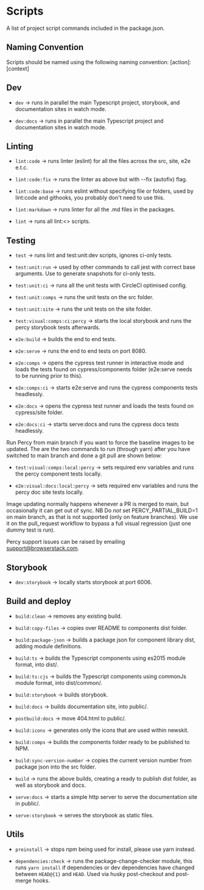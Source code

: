# Scripts

A list of project script commands included in the package.json.

## Naming Convention

Scripts should be named using the following naming convention:
[action]:[context]

## Dev

* `dev` -> runs in parallel the main Typescript project, storybook, and documentation sites in watch mode.

* `dev:docs` -> runs in parallel the main Typescript project and documentation sites in watch mode.

## Linting

* `lint:code` -> runs linter (eslint) for all the files across the src, site, e2e e.t.c.

* `lint:code:fix` -> runs the linter as above but with --fix (autofix) flag.

* `lint:code:base` -> runs eslint without specifying file or folders, used by lint:code and githooks, you probably don't need to use this.

* `lint:markdown` -> runs linter for all the .md files in the packages.

* `lint` -> runs all lint:<> scripts.

## Testing

* `test` -> runs lint and test:unit:dev scripts, ignores ci-only tests.

* `test:unit:run` -> used by other commands to call jest with correct base arguments. Use to generate snapshots for ci-only tests.

* `test:unit:ci` -> runs all the unit tests with CircleCI optimised config.

* `test:unit:comps` -> runs the unit tests on the src folder.

* `test:unit:site` -> runs the unit tests on the site folder.

* `test:visual:comps:ci:percy` -> starts the local storybook and runs the percy storybook tests afterwards.

* `e2e:build` -> builds the end to end tests.

* `e2e:serve` -> runs the end to end tests on port 8080.

* `e2e:comps` -> opens the cypress test runner in interactive mode and loads the tests found on cypress/components folder (e2e:serve needs to be running prior to this).

* `e2e:comps:ci` -> starts e2e:serve and runs the cypress components tests headlessly.

* `e2e:docs` -> opens the cypress test runner and loads the tests found on cypress/site folder.

* `e2e:docs:ci` -> starts serve:docs and runs the cypress docs tests headlessly.

Run Percy from main branch if you want to force the baseline images to be updated. The are the two commands to run (through yarn) after you have switched to main branch and done a git pull are shown below:

* `test:visual:comps:local:percy` -> sets required env variables and runs the percy component tests locally.

* `e2e:visual:docs:local:percy` -> sets required env variables and runs the percy doc site tests locally.

Image updating normally happens whenever a PR is merged to main, but occasionally it can get out of sync. NB Do *not* set PERCY_PARTIAL_BUILD=1 on main branch, as that is not supported (only on feature branches). We use it on the pull_request workflow to bypass a full visual regression (just one dummy test is run).

Percy support issues can be raised by emailing support@browserstack.com.

## Storybook

* `dev:storybook` -> locally starts storybook at port 6006.

## Build and deploy

* `build:clean` -> removes any existing build.

* `build:copy-files` -> copies over README to components dist folder.

* `build:package-json` -> builds a package json for component library dist, adding module definitions.

* `build:ts` -> builds the Typescript components using es2015 module format, into dist/.

* `build:ts:cjs` -> builds the Typescript components using commonJs module format, into dist/common/.

* `build:storybook` -> builds storybook.

* `build:docs` -> builds documentation site, into public/.

* `postbuild:docs` -> move 404.html to public/.

* `build:icons` -> generates only the icons that are used within newskit.

* `build:comps` -> builds the components folder ready to be published to NPM.

* `build:sync-version-number` -> copies the current version number from package json into the src folder.

* `build` -> runs the above builds, creating a ready to publish dist folder, as well as storybook and docs.

* `serve:docs` -> starts a simple http server to serve the documentation site in public/.

* `serve:storybook` -> serves the storybook as static files.

## Utils

* `preinstall` -> stops npm being used for install, please use yarn instead.

* `dependencies:check` -> runs the package-change-checker module, this runs `yarn install` if dependencies or dev dependencies have changed between `HEAD@{1}` and `HEAD`. Used via husky post-checkout and post-merge hooks.
